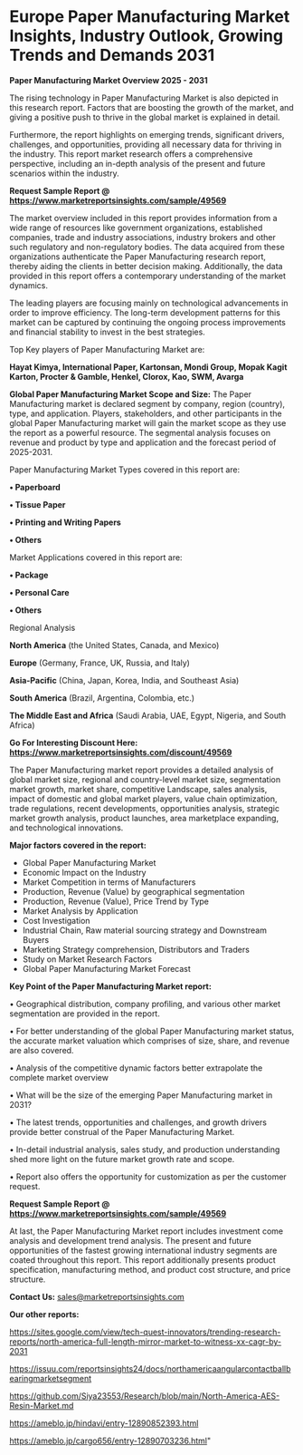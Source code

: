 # Europe Paper Manufacturing Market Insights, Industry Outlook, Growing Trends and Demands 2031

<Strong> Paper Manufacturing Market Overview 2025 - 2031</strong>

The rising technology in Paper Manufacturing Market is also depicted in this research report. Factors that are boosting the growth of the market, and giving a positive push to thrive in the global market is explained in detail.

Furthermore, the report highlights on emerging trends, significant drivers, challenges, and opportunities, providing all necessary data for thriving in the industry. This report market research offers a comprehensive perspective, including an in-depth analysis of the present and future scenarios within the industry.

<strong>Request Sample Report @ <a href=https://www.marketreportsinsights.com/sample/49569>https://www.marketreportsinsights.com/sample/49569</a></strong>

The market overview included in this report provides information from a wide range of resources like government organizations, established companies, trade and industry associations, industry brokers and other such regulatory and non-regulatory bodies. The data acquired from these organizations authenticate the Paper Manufacturing research report, thereby aiding the clients in better decision making. Additionally, the data provided in this report offers a contemporary understanding of the market dynamics.

The leading players are focusing mainly on technological advancements in order to improve efficiency. The long-term development patterns for this market can be captured by continuing the ongoing process improvements and financial stability to invest in the best strategies.

Top Key players of Paper Manufacturing Market are:

<strong>Hayat Kimya, International Paper, Kartonsan, Mondi Group, Mopak Kagit Karton, Procter & Gamble, Henkel, Clorox, Kao, SWM, Avarga</strong>

<strong><b>Global Paper Manufacturing Market Scope and Size:</b></strong>
The Paper Manufacturing market is declared segment by company, region (country), type, and application. Players, stakeholders, and other participants in the global Paper Manufacturing market will gain the market scope as they use the report as a powerful resource. The segmental analysis focuses on revenue and product by type and application and the forecast period of 2025-2031.

Paper Manufacturing Market Types covered in this report are:

<strong>•  Paperboard

•  Tissue Paper

•  Printing and Writing Papers

•  Others</strong>

Market Applications covered in this report are:

<strong>•  Package

•  Personal Care

•  Others</strong> 

Regional Analysis

<strong>North America</strong> (the United States, Canada, and Mexico)

<strong>Europe</strong> (Germany, France, UK, Russia, and Italy)

<strong>Asia-Pacific</strong> (China, Japan, Korea, India, and Southeast Asia)

<strong>South America</strong> (Brazil, Argentina, Colombia, etc.)

<strong>The Middle East and Africa</strong> (Saudi Arabia, UAE, Egypt, Nigeria, and South Africa)

<strong>Go For Interesting Discount Here: <a href=https://www.marketreportsinsights.com/discount/49569>https://www.marketreportsinsights.com/discount/49569</a></strong>

The Paper Manufacturing market report provides a detailed analysis of global market size, regional and country-level market size, segmentation market growth, market share, competitive Landscape, sales analysis, impact of domestic and global market players, value chain optimization, trade regulations, recent developments, opportunities analysis, strategic market growth analysis, product launches, area marketplace expanding, and technological innovations.

<strong><b>Major factors covered in the report:</b></strong>
<ul>
  <li>Global Paper Manufacturing Market </li>
  <li>Economic Impact on the Industry</li>
  <li>Market Competition in terms of Manufacturers</li>
  <li>Production, Revenue (Value) by geographical segmentation</li>
  <li>Production, Revenue (Value), Price Trend by Type</li>
  <li>Market Analysis by Application</li>
  <li>Cost Investigation</li>
  <li>Industrial Chain, Raw material sourcing strategy and Downstream Buyers</li>
  <li>Marketing Strategy comprehension, Distributors and Traders</li>
  <li>Study on Market Research Factors</li>
  <li>Global Paper Manufacturing Market Forecast</li>
</ul>

<strong><b>Key Point of the Paper Manufacturing Market report:</b></strong>

• Geographical distribution, company profiling, and various other market segmentation are provided in the report.

• For better understanding of the global Paper Manufacturing market status, the accurate market valuation which comprises of size, share, and revenue are also covered.

• Analysis of the competitive dynamic factors better extrapolate the complete market overview

• What will be the size of the emerging Paper Manufacturing market in 2031?

• The latest trends, opportunities and challenges, and growth drivers provide better construal of the Paper Manufacturing Market.

• In-detail industrial analysis, sales study, and production understanding shed more light on the future market growth rate and scope.

• Report also offers the opportunity for customization as per the customer request.

<strong>Request Sample Report @ <a href=https://www.marketreportsinsights.com/sample/49569>https://www.marketreportsinsights.com/sample/49569</a></strong>

At last, the Paper Manufacturing Market report includes investment come analysis and development trend analysis. The present and future opportunities of the fastest growing international industry segments are coated throughout this report. This report additionally presents product specification, manufacturing method, and product cost structure, and price structure.

<strong>Contact Us:</strong>
sales@marketreportsinsights.com

<strong>Our other reports:</strong>

<a href=https://sites.google.com/view/tech-quest-innovators/trending-research-reports/north-america-full-length-mirror-market-to-witness-xx-cagr-by-2031>https://sites.google.com/view/tech-quest-innovators/trending-research-reports/north-america-full-length-mirror-market-to-witness-xx-cagr-by-2031</a>

<a href=https://issuu.com/reportsinsights24/docs/northamericaangularcontactballbearingmarketsegment>https://issuu.com/reportsinsights24/docs/northamericaangularcontactballbearingmarketsegment</a>

<a href=https://github.com/Siya23553/Research/blob/main/North-America-AES-Resin-Market.md>https://github.com/Siya23553/Research/blob/main/North-America-AES-Resin-Market.md</a>

<a href=https://ameblo.jp/hindavi/entry-12890852393.html>https://ameblo.jp/hindavi/entry-12890852393.html</a>

<a href=https://ameblo.jp/cargo656/entry-12890703236.html>https://ameblo.jp/cargo656/entry-12890703236.html</a>"
